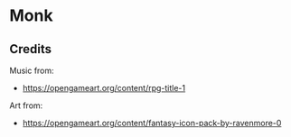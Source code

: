 # Monk

## Credits

Music from:
 - https://opengameart.org/content/rpg-title-1
 
Art from:
- https://opengameart.org/content/fantasy-icon-pack-by-ravenmore-0
